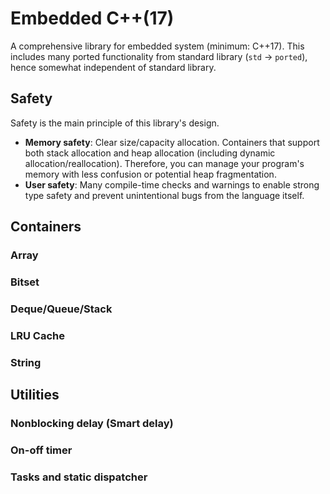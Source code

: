 # Embedded C++(17)

A comprehensive library for embedded system (minimum: C++17).
This includes many ported functionality from standard library (`std` -> `ported`),
hence somewhat independent of standard library.

## Safety

Safety is the main principle of this library's design.

* **Memory safety**: Clear size/capacity allocation. Containers that support both stack allocation and
  heap allocation (including dynamic allocation/reallocation). Therefore, you can manage your
  program's memory with less confusion or potential heap fragmentation.
* **User safety**: Many compile-time checks and warnings to enable strong type
  safety and prevent unintentional bugs from the language itself.

## Containers

### Array

### Bitset

### Deque/Queue/Stack

### LRU Cache

### String

## Utilities

### Nonblocking delay (Smart delay)

### On-off timer

### Tasks and static dispatcher
